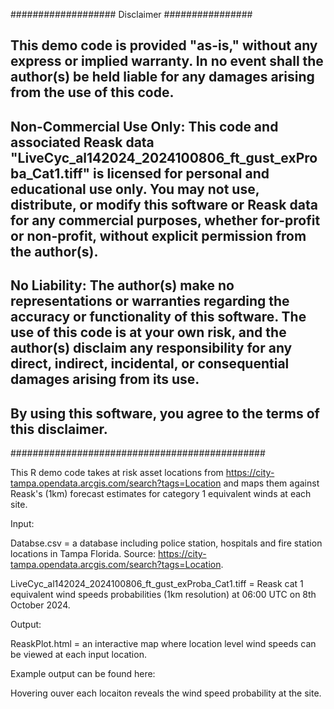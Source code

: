 ################### Disclaimer ################

## This demo code is provided "as-is," without any express or implied warranty. In no event shall the author(s) be held liable for any damages arising from the use of this code.

## **Non-Commercial Use Only**: This code and associated Reask data "LiveCyc_al142024_2024100806_ft_gust_exProba_Cat1.tiff" is licensed for personal and educational use only. You may not use, distribute, or modify this software or Reask data for any commercial purposes, whether for-profit or non-profit, without explicit permission from the author(s).

## **No Liability**: The author(s) make no representations or warranties regarding the accuracy or functionality of this software. The use of this code is at your own risk, and the author(s) disclaim any responsibility for any direct, indirect, incidental, or consequential damages arising from its use.

## By using this software, you agree to the terms of this disclaimer.

##############################################

This R demo code takes at risk asset locations from https://city-tampa.opendata.arcgis.com/search?tags=Location and maps them against Reask's (1km) forecast estimates for category 1 equivalent winds at each site.

Input:

Databse.csv = a database including police station, hospitals and fire station locations in Tampa Florida. Source: https://city-tampa.opendata.arcgis.com/search?tags=Location.

LiveCyc_al142024_2024100806_ft_gust_exProba_Cat1.tiff = Reask cat 1 equivalent wind speeds probabilities (1km resolution) at 06:00 UTC on 8th October 2024.

Output:

ReaskPlot.html = an interactive map where location level wind speeds can be viewed at each input location. 

Example output can be found here: 

Hovering ouver each locaiton reveals the wind speed probability at the site.
